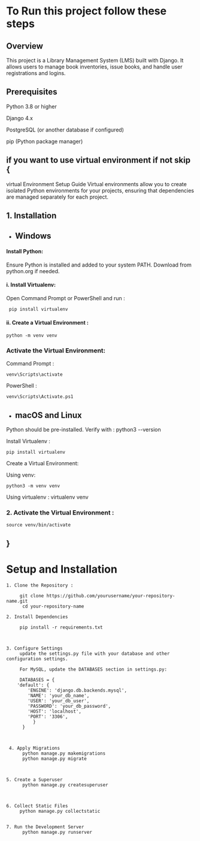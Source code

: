 
# To Run this project follow these steps
## Overview

This project is a Library Management System (LMS) built with Django. It allows users to manage book inventories, issue books, and handle user registrations and logins.

## Prerequisites

Python 3.8 or higher

Django 4.x

PostgreSQL (or another database if configured)

pip (Python package manager)


if you want to use virtual environment  if not skip {
-
virtual Environment Setup Guide
Virtual environments allow you to create isolated Python environments for your projects, ensuring that dependencies are managed separately for each project.

## 1. Installation

* ## Windows

#### Install Python:

Ensure Python is installed and added to your system PATH. Download from python.org if needed.

#### i. Install Virtualenv:
Open Command Prompt or PowerShell and run :

```bash
 pip install virtualenv
```

#### ii. Create a Virtual Environment : 
```
python -m venv venv
```

### Activate the Virtual Environment:

Command Prompt : 
```
venv\Scripts\activate
```

PowerShell : 
```
venv\Scripts\Activate.ps1
```



* ## macOS and Linux
  


Python should be pre-installed. Verify with : python3 --version

Install Virtualenv :

 ````
 pip install virtualenv
 ````


Create a Virtual Environment:

Using venv:

```
python3 -m venv venv
```

Using virtualenv : virtualenv venv

### 2. Activate the Virtual Environment : 

```
source venv/bin/activate
```
}
-




# Setup and Installation
```
1. Clone the Repository :

     git clone https://github.com/yourusername/your-repository-name.git
      cd your-repository-name

2. Install Dependencies

     pip install -r requirements.txt



3. Configure Settings
     update the settings.py file with your database and other configuration settings.

     For MySQL, update the DATABASES section in settings.py:

     DATABASES = {
    'default': {
        'ENGINE': 'django.db.backends.mysql',
        'NAME': 'your_db_name',
        'USER': 'your_db_user',
        'PASSWORD': 'your_db_password',
        'HOST': 'localhost',
        'PORT': '3306',
          }
      }
   


 4. Apply Migrations
      python manage.py makemigrations
      python manage.py migrate



5. Create a Superuser
      python manage.py createsuperuser



6. Collect Static Files
     python manage.py collectstatic


7. Run the Development Server
      python manage.py runserver
      
```

